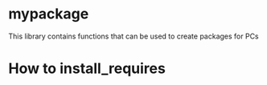 # mypackage

This library contains functions that can be used to create packages for PCs

# How to install_requires